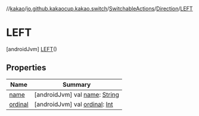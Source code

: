 //[kakao](../../../../../index.md)/[io.github.kakaocup.kakao.switch](../../../index.md)/[SwitchableActions](../../index.md)/[Direction](../index.md)/[LEFT](index.md)



# LEFT  
 [androidJvm] [LEFT](index.md)()  
   


## Properties  
  
|  Name |  Summary | 
|---|---|
| <a name="io.github.kakaocup.kakao.switch/SwitchableActions.Direction.LEFT/name/#/PointingToDeclaration/"></a>[name](name.md)| <a name="io.github.kakaocup.kakao.switch/SwitchableActions.Direction.LEFT/name/#/PointingToDeclaration/"></a> [androidJvm] val [name](name.md): [String](https://kotlinlang.org/api/latest/jvm/stdlib/kotlin/-string/index.html)   <br>|
| <a name="io.github.kakaocup.kakao.switch/SwitchableActions.Direction.LEFT/ordinal/#/PointingToDeclaration/"></a>[ordinal](ordinal.md)| <a name="io.github.kakaocup.kakao.switch/SwitchableActions.Direction.LEFT/ordinal/#/PointingToDeclaration/"></a> [androidJvm] val [ordinal](ordinal.md): [Int](https://kotlinlang.org/api/latest/jvm/stdlib/kotlin/-int/index.html)   <br>|

